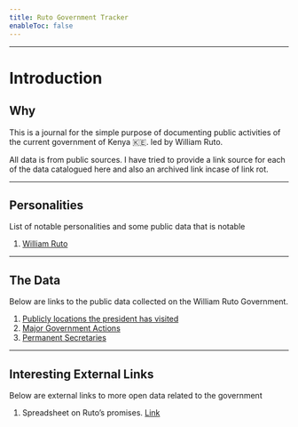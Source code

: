 ```yaml
---
title: Ruto Government Tracker
enableToc: false
---
```


---
# Introduction

## Why
This is a journal for the simple purpose of documenting public activities of the current government of Kenya 🇰🇪. led by William Ruto.

All data is from public sources. I have tried to provide a link source for each of the data catalogued here and also an archived link incase of link rot.

---
## Personalities
List of notable personalities and some public data that is notable

1. [William Ruto](notes/William-Ruto.md)

---
## The Data
Below are links to the public data collected on the William Ruto Government. 

1. [Publicly locations the president has visited](notes/Locations.md)
2. [Major Government Actions](notes/Activities)
3. [Permanent Secretaries](notes/Prinicipal-Secretaries.md)

---

## Interesting External Links
Below are external links to more open data related to the government

1. Spreadsheet on Ruto’s promises. [Link](https://docs.google.com/spreadsheets/d/12_sOeITaMcrbdH-21Lj29582soUnai1oW6fJ2nZziaQ/edit#gid=0)


